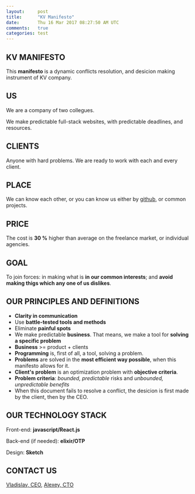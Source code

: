 ```yaml
---
layout:     post
title:      "KV Manifesto"
date:       Thu 16 Mar 2017 08:27:50 AM UTC
comments:   true
categories: test
---
```



## KV MANIFESTO

This **manifesto** is a dynamic conflicts resolution, and desicion making instrument of KV company.

## US

We are a company of two collegues.

We make predictable full-stack websites, with predictable deadlines, and resources.

## CLIENTS

Anyone with hard problems. We are ready to work with each and every client.

## PLACE

We can know each other, or you can know us either by [github](https://github.com/naissur), or common projects.

## PRICE

The cost is **30 %** higher than average on the freelance market, or individual agencies.

## GOAL

To join forces: in making what is **in our common interests**; and **avoid making thigs which any one of us dislikes**.

## OUR PRINCIPLES AND DEFINITIONS

- **Clarity in communication**
- Use **battle-tested tools and methods**
- Eliminate **painful spots**
- We make predictable **business**. That means, we make a tool for **solving a specific problem**
- **Business** >= product + clients
- **Programming** is, first of all, a tool, solving a problem.
- **Problems** are solved in the **most efficient way possible**, when this manifesto allows for it.
- **Client's problem** is an optimization problem with **objective criteria**.
- **Problem criteria**: *bounded, predictable* risks and *unbounded, unpredictable benefits*
- When this document fails to resolve a conflict, the desicion is first made by the client, then by the CEO.

## OUR TECHNOLOGY STACK

Front-end: **javascript/React.js**

Back-end (if needed): **elixir/OTP**

Design: **Sketch**

## CONTACT US

[Vladislav, CEO](mailto:vlad.aituganov@gmail.com?Subject=KV), [Alexey, CTO](mailto:alexey.knyshev@gmail.com?Subject=KV)


